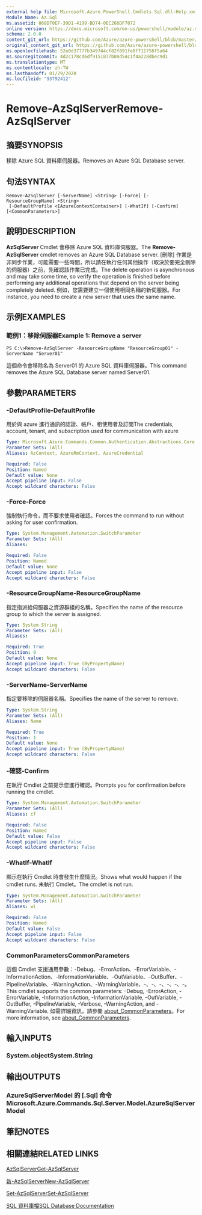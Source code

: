 ```yaml
---
external help file: Microsoft.Azure.PowerShell.Cmdlets.Sql.dll-Help.xml
Module Name: Az.Sql
ms.assetid: 068D70EF-39D1-4199-BD74-0EC266DF7072
online version: https://docs.microsoft.com/en-us/powershell/module/az.sql/remove-azsqlserver
schema: 2.0.0
content_git_url: https://github.com/Azure/azure-powershell/blob/master/src/Sql/Sql/help/Remove-AzSqlServer.md
original_content_git_url: https://github.com/Azure/azure-powershell/blob/master/src/Sql/Sql/help/Remove-AzSqlServer.md
ms.openlocfilehash: 52e0d37777b349744cf82f891fe8f711758f5a64
ms.sourcegitcommit: 4d2c178cd6df9151877b08d54c1f4a228dbec9d1
ms.translationtype: MT
ms.contentlocale: zh-TW
ms.lasthandoff: 01/29/2020
ms.locfileid: "93792412"
---
```

# <span data-ttu-id="73dba-101">Remove-AzSqlServer</span><span class="sxs-lookup"><span data-stu-id="73dba-101">Remove-AzSqlServer</span></span>

## <span data-ttu-id="73dba-102">摘要</span><span class="sxs-lookup"><span data-stu-id="73dba-102">SYNOPSIS</span></span>
<span data-ttu-id="73dba-103">移除 Azure SQL 資料庫伺服器。</span><span class="sxs-lookup"><span data-stu-id="73dba-103">Removes an Azure SQL Database server.</span></span>

## <span data-ttu-id="73dba-104">句法</span><span class="sxs-lookup"><span data-stu-id="73dba-104">SYNTAX</span></span>

```
Remove-AzSqlServer [-ServerName] <String> [-Force] [-ResourceGroupName] <String>
 [-DefaultProfile <IAzureContextContainer>] [-WhatIf] [-Confirm] [<CommonParameters>]
```

## <span data-ttu-id="73dba-105">說明</span><span class="sxs-lookup"><span data-stu-id="73dba-105">DESCRIPTION</span></span>
<span data-ttu-id="73dba-106">**AzSqlServer** Cmdlet 會移除 Azure SQL 資料庫伺服器。</span><span class="sxs-lookup"><span data-stu-id="73dba-106">The **Remove-AzSqlServer** cmdlet removes an Azure SQL Database server.</span></span>
<span data-ttu-id="73dba-107">[刪除] 作業是非同步作業，可能需要一些時間，所以請在執行任何其他操作（取決於要完全刪除的伺服器）之前，先確認該作業已完成。</span><span class="sxs-lookup"><span data-stu-id="73dba-107">The delete operation is asynchronous and may take some time, so verify the operation is finished before performing any additional operations that depend on the server being completely deleted.</span></span>
<span data-ttu-id="73dba-108">例如，您需要建立一個使用相同名稱的新伺服器。</span><span class="sxs-lookup"><span data-stu-id="73dba-108">For instance, you need to create a new server that uses the same name.</span></span>

## <span data-ttu-id="73dba-109">示例</span><span class="sxs-lookup"><span data-stu-id="73dba-109">EXAMPLES</span></span>

### <span data-ttu-id="73dba-110">範例1：移除伺服器</span><span class="sxs-lookup"><span data-stu-id="73dba-110">Example 1: Remove a server</span></span>
```
PS C:\>Remove-AzSqlServer -ResourceGroupName "ResourceGroup01" -ServerName "Server01"
```

<span data-ttu-id="73dba-111">這個命令會移除名為 Server01 的 Azure SQL 資料庫伺服器。</span><span class="sxs-lookup"><span data-stu-id="73dba-111">This command removes the Azure SQL Database server named Server01.</span></span>

## <span data-ttu-id="73dba-112">參數</span><span class="sxs-lookup"><span data-stu-id="73dba-112">PARAMETERS</span></span>

### <span data-ttu-id="73dba-113">-DefaultProfile</span><span class="sxs-lookup"><span data-stu-id="73dba-113">-DefaultProfile</span></span>
<span data-ttu-id="73dba-114">用於與 azure 進行通訊的認證、帳戶、租使用者及訂閱</span><span class="sxs-lookup"><span data-stu-id="73dba-114">The credentials, account, tenant, and subscription used for communication with azure</span></span>

```yaml
Type: Microsoft.Azure.Commands.Common.Authentication.Abstractions.Core.IAzureContextContainer
Parameter Sets: (All)
Aliases: AzContext, AzureRmContext, AzureCredential

Required: False
Position: Named
Default value: None
Accept pipeline input: False
Accept wildcard characters: False
```

### <span data-ttu-id="73dba-115">-Force</span><span class="sxs-lookup"><span data-stu-id="73dba-115">-Force</span></span>
<span data-ttu-id="73dba-116">強制執行命令，而不要求使用者確認。</span><span class="sxs-lookup"><span data-stu-id="73dba-116">Forces the command to run without asking for user confirmation.</span></span>

```yaml
Type: System.Management.Automation.SwitchParameter
Parameter Sets: (All)
Aliases:

Required: False
Position: Named
Default value: None
Accept pipeline input: False
Accept wildcard characters: False
```

### <span data-ttu-id="73dba-117">-ResourceGroupName</span><span class="sxs-lookup"><span data-stu-id="73dba-117">-ResourceGroupName</span></span>
<span data-ttu-id="73dba-118">指定指派給伺服器之資源群組的名稱。</span><span class="sxs-lookup"><span data-stu-id="73dba-118">Specifies the name of the resource group to which the server is assigned.</span></span>

```yaml
Type: System.String
Parameter Sets: (All)
Aliases:

Required: True
Position: 0
Default value: None
Accept pipeline input: True (ByPropertyName)
Accept wildcard characters: False
```

### <span data-ttu-id="73dba-119">-ServerName</span><span class="sxs-lookup"><span data-stu-id="73dba-119">-ServerName</span></span>
<span data-ttu-id="73dba-120">指定要移除的伺服器名稱。</span><span class="sxs-lookup"><span data-stu-id="73dba-120">Specifies the name of the server to remove.</span></span>

```yaml
Type: System.String
Parameter Sets: (All)
Aliases: Name

Required: True
Position: 1
Default value: None
Accept pipeline input: True (ByPropertyName)
Accept wildcard characters: False
```

### <span data-ttu-id="73dba-121">-確認</span><span class="sxs-lookup"><span data-stu-id="73dba-121">-Confirm</span></span>
<span data-ttu-id="73dba-122">在執行 Cmdlet 之前提示您進行確認。</span><span class="sxs-lookup"><span data-stu-id="73dba-122">Prompts you for confirmation before running the cmdlet.</span></span>

```yaml
Type: System.Management.Automation.SwitchParameter
Parameter Sets: (All)
Aliases: cf

Required: False
Position: Named
Default value: False
Accept pipeline input: False
Accept wildcard characters: False
```

### <span data-ttu-id="73dba-123">-WhatIf</span><span class="sxs-lookup"><span data-stu-id="73dba-123">-WhatIf</span></span>
<span data-ttu-id="73dba-124">顯示在執行 Cmdlet 時會發生什麼情況。</span><span class="sxs-lookup"><span data-stu-id="73dba-124">Shows what would happen if the cmdlet runs.</span></span>
<span data-ttu-id="73dba-125">未執行 Cmdlet。</span><span class="sxs-lookup"><span data-stu-id="73dba-125">The cmdlet is not run.</span></span>

```yaml
Type: System.Management.Automation.SwitchParameter
Parameter Sets: (All)
Aliases: wi

Required: False
Position: Named
Default value: False
Accept pipeline input: False
Accept wildcard characters: False
```

### <span data-ttu-id="73dba-126">CommonParameters</span><span class="sxs-lookup"><span data-stu-id="73dba-126">CommonParameters</span></span>
<span data-ttu-id="73dba-127">這個 Cmdlet 支援通用參數：-Debug、-ErrorAction、-ErrorVariable、-InformationAction、-InformationVariable、-OutVariable、-OutBuffer、-PipelineVariable、-WarningAction、-WarningVariable、-、-、-、-、-、-。</span><span class="sxs-lookup"><span data-stu-id="73dba-127">This cmdlet supports the common parameters: -Debug, -ErrorAction, -ErrorVariable, -InformationAction, -InformationVariable, -OutVariable, -OutBuffer, -PipelineVariable, -Verbose, -WarningAction, and -WarningVariable.</span></span> <span data-ttu-id="73dba-128">如需詳細資訊，請參閱 [about_CommonParameters](https://go.microsoft.com/fwlink/?LinkID=113216)。</span><span class="sxs-lookup"><span data-stu-id="73dba-128">For more information, see [about_CommonParameters](https://go.microsoft.com/fwlink/?LinkID=113216).</span></span>

## <span data-ttu-id="73dba-129">輸入</span><span class="sxs-lookup"><span data-stu-id="73dba-129">INPUTS</span></span>

### <span data-ttu-id="73dba-130">System.object</span><span class="sxs-lookup"><span data-stu-id="73dba-130">System.String</span></span>

## <span data-ttu-id="73dba-131">輸出</span><span class="sxs-lookup"><span data-stu-id="73dba-131">OUTPUTS</span></span>

### <span data-ttu-id="73dba-132">AzureSqlServerModel 的 [.Sql] 命令</span><span class="sxs-lookup"><span data-stu-id="73dba-132">Microsoft.Azure.Commands.Sql.Server.Model.AzureSqlServerModel</span></span>

## <span data-ttu-id="73dba-133">筆記</span><span class="sxs-lookup"><span data-stu-id="73dba-133">NOTES</span></span>

## <span data-ttu-id="73dba-134">相關連結</span><span class="sxs-lookup"><span data-stu-id="73dba-134">RELATED LINKS</span></span>

[<span data-ttu-id="73dba-135">AzSqlServer</span><span class="sxs-lookup"><span data-stu-id="73dba-135">Get-AzSqlServer</span></span>](./Get-AzSqlServer.md)

[<span data-ttu-id="73dba-136">新-AzSqlServer</span><span class="sxs-lookup"><span data-stu-id="73dba-136">New-AzSqlServer</span></span>](./New-AzSqlServer.md)

[<span data-ttu-id="73dba-137">Set-AzSqlServer</span><span class="sxs-lookup"><span data-stu-id="73dba-137">Set-AzSqlServer</span></span>](./Set-AzSqlServer.md)

[<span data-ttu-id="73dba-138">SQL 資料庫檔</span><span class="sxs-lookup"><span data-stu-id="73dba-138">SQL Database Documentation</span></span>](https://docs.microsoft.com/azure/sql-database/)


